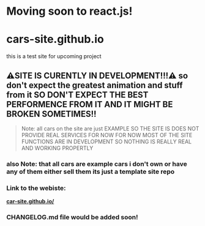 # Moving soon to react.js!

# cars-site.github.io
this is a test site for upcoming project

## ⚠️SITE IS CURENTLY IN DEVELOPMENT!!!⚠️ so don't expect the greatest animation and stuff from it SO DON'T EXPECT THE BEST PERFORMENCE FROM IT AND IT MIGHT BE BROKEN SOMETIMES!!

> Note: all cars on the site are just EXAMPLE SO THE SITE IS DOES NOT PROVIDE REAL SERVICES FOR NOW FOR NOW MOST OF THE SITE FUNCTIONS ARE IN DEVELOPMENT SO NOTHING IS REALLY REAL AND WORKING PROPERTLY

### also Note: that all cars are example cars i don't own or have any of them either sell them its just a template site repo

### Link to the webiste: 
**[car-site.github.io/](https://carsiteproject.github.io/car-site.github.io/)**


### CHANGELOG.md file would be added soon!
